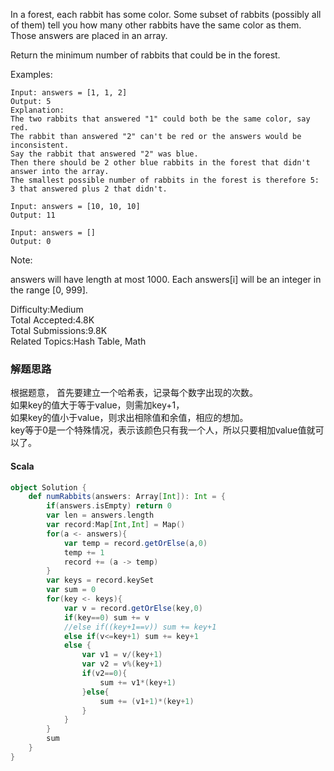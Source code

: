 
In a forest, each rabbit has some color. Some subset of rabbits (possibly all of them) tell you how many other rabbits have the same color as them. Those answers are placed in an array.

Return the minimum number of rabbits that could be in the forest.

Examples:
```
Input: answers = [1, 1, 2]
Output: 5
Explanation:
The two rabbits that answered "1" could both be the same color, say red.
The rabbit than answered "2" can't be red or the answers would be inconsistent.
Say the rabbit that answered "2" was blue.
Then there should be 2 other blue rabbits in the forest that didn't answer into the array.
The smallest possible number of rabbits in the forest is therefore 5: 3 that answered plus 2 that didn't.

Input: answers = [10, 10, 10]
Output: 11

Input: answers = []
Output: 0
```
Note:

answers will have length at most 1000.
Each answers[i] will be an integer in the range [0, 999].

Difficulty:Medium  
Total Accepted:4.8K  
Total Submissions:9.8K  
Related Topics:Hash Table, Math

### 解题思路
根据题意， 首先要建立一个哈希表，记录每个数字出现的次数。   
如果key的值大于等于value，则需加key+1，  
如果key的值小于value，则求出相除值和余值，相应的想加。  
key等于0是一个特殊情况，表示该颜色只有我一个人，所以只要相加value值就可以了。
#### Scala
```scala
object Solution {
    def numRabbits(answers: Array[Int]): Int = {
        if(answers.isEmpty) return 0
        var len = answers.length
        var record:Map[Int,Int] = Map()
        for(a <- answers){
            var temp = record.getOrElse(a,0)
            temp += 1
            record += (a -> temp)
        }
        var keys = record.keySet
        var sum = 0
        for(key <- keys){
            var v = record.getOrElse(key,0)
            if(key==0) sum += v
            //else if((key+1==v)) sum += key+1
            else if(v<=key+1) sum += key+1
            else {
                var v1 = v/(key+1)
                var v2 = v%(key+1)
                if(v2==0){
                    sum += v1*(key+1)
                }else{
                    sum += (v1+1)*(key+1)
                }
            }
        }
        sum
    }
}
```